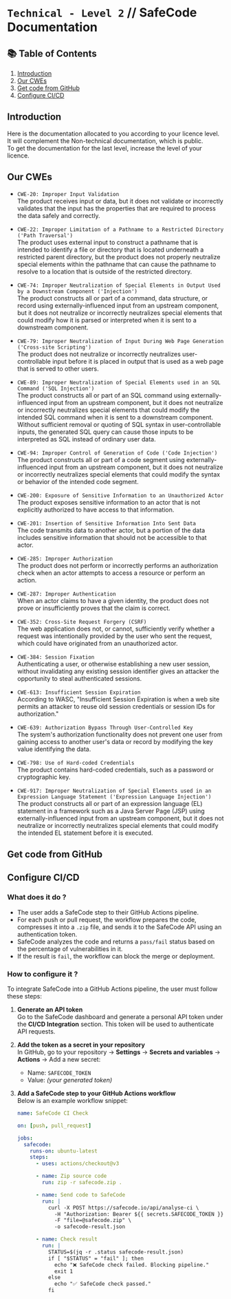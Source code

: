 # `Technical - Level 2` // SafeCode Documentation

## 📚 Table of Contents

1. [Introduction](#introduction)
2. [Our CWEs](#our-cews)
3. [Get code from GitHub](#get-code-from-github)
4. [Configure CI/CD](#configure-cicd)

## Introduction
Here is the documentation allocated to you according to your licence level. It will complement the Non-technical documentation, which is public.<br>
To get the documentation for the last level, increase the level of your licence.

## Our CWEs
- `CWE-20: Improper Input Validation`<br>
The product receives input or data, but it does not validate or incorrectly validates that the input has the properties that are required to process the data safely and correctly.

- `CWE-22: Improper Limitation of a Pathname to a Restricted Directory ('Path Traversal')`<br>
The product uses external input to construct a pathname that is intended to identify a file or directory that is located underneath a restricted parent directory, but the product does not properly neutralize special elements within the pathname that can cause the pathname to resolve to a location that is outside of the restricted directory.

- `CWE-74: Improper Neutralization of Special Elements in Output Used by a Downstream Component ('Injection')`<br>
The product constructs all or part of a command, data structure, or record using externally-influenced input from an upstream component, but it does not neutralize or incorrectly neutralizes special elements that could modify how it is parsed or interpreted when it is sent to a downstream component.

- `CWE-79: Improper Neutralization of Input During Web Page Generation ('Cross-site Scripting')`<br>
The product does not neutralize or incorrectly neutralizes user-controllable input before it is placed in output that is used as a web page that is served to other users.

- `CWE-89: Improper Neutralization of Special Elements used in an SQL Command ('SQL Injection')`<br>
The product constructs all or part of an SQL command using externally-influenced input from an upstream component, but it does not neutralize or incorrectly neutralizes special elements that could modify the intended SQL command when it is sent to a downstream component. Without sufficient removal or quoting of SQL syntax in user-controllable inputs, the generated SQL query can cause those inputs to be interpreted as SQL instead of ordinary user data.

- `CWE-94: Improper Control of Generation of Code ('Code Injection')`<br>
The product constructs all or part of a code segment using externally-influenced input from an upstream component, but it does not neutralize or incorrectly neutralizes special elements that could modify the syntax or behavior of the intended code segment.

- `CWE-200: Exposure of Sensitive Information to an Unauthorized Actor`<br>
The product exposes sensitive information to an actor that is not explicitly authorized to have access to that information.

- `CWE-201: Insertion of Sensitive Information Into Sent Data`<br>
The code transmits data to another actor, but a portion of the data includes sensitive information that should not be accessible to that actor.

- `CWE-285: Improper Authorization`<br>
The product does not perform or incorrectly performs an authorization check when an actor attempts to access a resource or perform an action.

- `CWE-287: Improper Authentication`<br>
When an actor claims to have a given identity, the product does not prove or insufficiently proves that the claim is correct.

- `CWE-352: Cross-Site Request Forgery (CSRF)`<br>
The web application does not, or cannot, sufficiently verify whether a request was intentionally provided by the user who sent the request, which could have originated from an unauthorized actor.

- `CWE-384: Session Fixation`<br>
Authenticating a user, or otherwise establishing a new user session, without invalidating any existing session identifier gives an attacker the opportunity to steal authenticated sessions.

- `CWE-613: Insufficient Session Expiration`<br>
According to WASC, "Insufficient Session Expiration is when a web site permits an attacker to reuse old session credentials or session IDs for authorization."

- `CWE-639: Authorization Bypass Through User-Controlled Key`<br>
The system's authorization functionality does not prevent one user from gaining access to another user's data or record by modifying the key value identifying the data.

- `CWE-798: Use of Hard-coded Credentials`<br>
The product contains hard-coded credentials, such as a password or cryptographic key.

- `CWE-917: Improper Neutralization of Special Elements used in an Expression Language Statement ('Expression Language Injection')`<br>
The product constructs all or part of an expression language (EL) statement in a framework such as a Java Server Page (JSP) using externally-influenced input from an upstream component, but it does not neutralize or incorrectly neutralizes special elements that could modify the intended EL statement before it is executed.

## Get code from GitHub

## Configure CI/CD
### What does it do ?
- The user adds a SafeCode step to their GitHub Actions pipeline.
- For each push or pull request, the workflow prepares the code, compresses it into a `.zip` file, and sends it to the SafeCode API using an authentication token.
- SafeCode analyzes the code and returns a `pass/fail` status based on the percentage of vulnerabilities in it.
- If the result is `fail`, the workflow can block the merge or deployment.
### How to configure it ?
To integrate SafeCode into a GitHub Actions pipeline, the user must follow these steps:

1. **Generate an API token**  
   Go to the SafeCode dashboard and generate a personal API token under the **CI/CD Integration** section. This token will be used to authenticate API requests.

2. **Add the token as a secret in your repository**  
   In GitHub, go to your repository → **Settings** → **Secrets and variables** → **Actions** → Add a new secret:
   - Name: `SAFECODE_TOKEN`
   - Value: *(your generated token)*

3. **Add a SafeCode step to your GitHub Actions workflow**  
   Below is an example workflow snippet:

   ```yaml
   name: SafeCode CI Check

   on: [push, pull_request]

   jobs:
     safecode:
       runs-on: ubuntu-latest
       steps:
         - uses: actions/checkout@v3

         - name: Zip source code
           run: zip -r safecode.zip .

         - name: Send code to SafeCode
           run: |
             curl -X POST https://safecode.io/api/analyse-ci \
               -H "Authorization: Bearer ${{ secrets.SAFECODE_TOKEN }}" \
               -F "file=@safecode.zip" \
               -o safecode-result.json

         - name: Check result
           run: |
             STATUS=$(jq -r .status safecode-result.json)
             if [ "$STATUS" = "fail" ]; then
               echo "❌ SafeCode check failed. Blocking pipeline."
               exit 1
             else
               echo "✅ SafeCode check passed."
             fi
